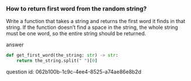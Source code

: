 ### How to return first word from the random string?

Write a function that takes a string and returns the first word it finds in that string. 
If the function doesn’t find a space in the string, the whole string must be one word, 
so the entire string should be returned.

answer
```python
def get_first_word(the_string: str) -> str:
    return the_string.split(" ")[0]
```

question id: 062b100b-1c9c-4ee4-8525-a74ae86e8b2d